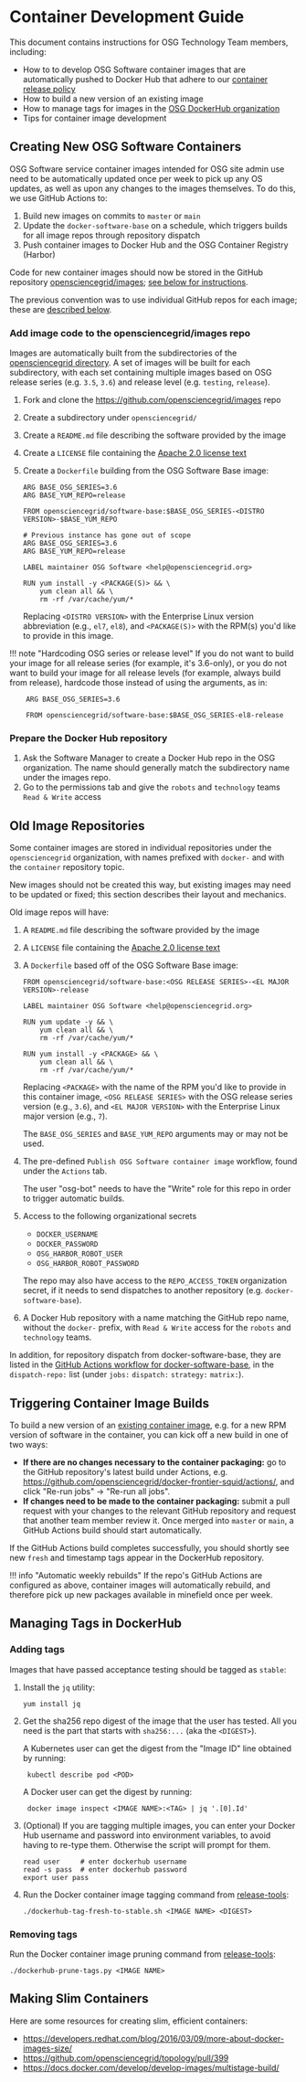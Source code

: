 Container Development Guide
===========================

This document contains instructions for OSG Technology Team members, including:

- How to to develop OSG Software container images that are automatically pushed to Docker Hub that adhere to our
  [container release policy](../policy/container-release.md)
- How to build a new version of an existing image
- How to manage tags for images in the [OSG DockerHub organization](https://hub.docker.com/r/opensciencegrid/)
- Tips for container image development


Creating New OSG Software Containers
------------------------------------

OSG Software service container images intended for OSG site admin use need to be automatically updated once per week to
pick up any OS updates, as well as upon any changes to the images themselves.
To do this, we use GitHub Actions to:

1.  Build new images on commits to `master` or `main`
1.  Update the `docker-software-base` on a schedule, which triggers builds for all image repos through repository dispatch
1.  Push container images to Docker Hub and the OSG Container Registry (Harbor)

Code for new container images should now be stored in the GitHub repository
[opensciencegrid/images](https://github.com/opensciencegrid/images);
[see below for instructions](#add-image-code-to-the-opensciencegridimages-repo).

The previous convention was to use individual GitHub repos for each image;
these are [described below](#old-image-repositories).


### Add image code to the opensciencegrid/images repo

Images are automatically built from the subdirectories of the
[opensciencegrid directory](https://github.com/opensciencegrid/images/tree/main/opensciencegrid).
A set of images will be built for each subdirectory, with each set containing multiple images
based on OSG release series (e.g. `3.5`, `3.6`) and release level (e.g. `testing`, `release`).

1.  Fork and clone the <https://github.com/opensciencegrid/images> repo
1.  Create a subdirectory under `opensciencegrid/`
1.  Create a `README.md` file describing the software provided by the image
1.  Create a `LICENSE` file containing the [Apache 2.0 license text](https://www.apache.org/licenses/LICENSE-2.0.txt)
1.  Create a `Dockerfile` building from the OSG Software Base image:

        ARG BASE_OSG_SERIES=3.6
        ARG BASE_YUM_REPO=release

        FROM opensciencegrid/software-base:$BASE_OSG_SERIES-<DISTRO VERSION>-$BASE_YUM_REPO

        # Previous instance has gone out of scope
        ARG BASE_OSG_SERIES=3.6
        ARG BASE_YUM_REPO=release

        LABEL maintainer OSG Software <help@opensciencegrid.org>

        RUN yum install -y <PACKAGE(S)> && \
            yum clean all && \
            rm -rf /var/cache/yum/*

    Replacing `<DISTRO VERSION>` with the Enterprise Linux version abbreviation (e.g., `el7`, `el8`),
    and `<PACKAGE(S)>` with the RPM(s) you'd like to provide in this image.


!!! note "Hardcoding OSG series or release level"
    If you do not want to build your image for all release series (for example, it's 3.6-only),
    or you do not want to build your image for all release levels (for example, always build from release),
    hardcode those instead of using the arguments, as in:

        ARG BASE_OSG_SERIES=3.6

        FROM opensciencegrid/software-base:$BASE_OSG_SERIES-el8-release


### Prepare the Docker Hub repository ###

1. Ask the Software Manager to create a Docker Hub repo in the OSG organization.
   The name should generally match the subdirectory name under the images repo.
1. Go to the permissions tab and give the `robots` and `technology` teams `Read & Write` access



Old Image Repositories
----------------------

Some container images are stored in individual repositories under the `opensciencegrid` organization,
with names prefixed with `docker-` and with the `container` repository topic.

New images should not be created this way, but existing images may need to be updated or fixed;
this section describes their layout and mechanics.

Old image repos will have:

1.  A `README.md` file describing the software provided by the image
1.  A `LICENSE` file containing the [Apache 2.0 license text](https://www.apache.org/licenses/LICENSE-2.0.txt)
1.  A `Dockerfile` based off of the OSG Software Base image:

        FROM opensciencegrid/software-base:<OSG RELEASE SERIES>-<EL MAJOR VERSION>-release

        LABEL maintainer OSG Software <help@opensciencegrid.org>

        RUN yum update -y && \
            yum clean all && \
            rm -rf /var/cache/yum/*

        RUN yum install -y <PACKAGE> && \
            yum clean all && \
            rm -rf /var/cache/yum/*

    Replacing `<PACKAGE>` with the name of the RPM you'd like to provide in this container image,
    `<OSG RELEASE SERIES>` with the OSG release series version (e.g., `3.6`),
    and `<EL MAJOR VERSION>` with the Enterprise Linux major version (e.g., `7`).

    The `BASE_OSG_SERIES` and `BASE_YUM_REPO` arguments may or may not be used.

1.  The pre-defined `Publish OSG Software container image` workflow, found under the `Actions` tab.

    The user "osg-bot" needs to have the "Write" role for this repo in order to trigger automatic builds.

1. Access to the following organizational secrets
    -   `DOCKER_USERNAME`
    -   `DOCKER_PASSWORD`
    -   `OSG_HARBOR_ROBOT_USER`
    -   `OSG_HARBOR_ROBOT_PASSWORD`

    The repo may also have access to the `REPO_ACCESS_TOKEN` organization secret,
    if it needs to send dispatches to another repository (e.g. `docker-software-base`).

1.  A Docker Hub repository with a name matching the GitHub repo name, without the `docker-` prefix,
    with `Read & Write` access for the `robots` and `technology` teams.

In addition, for repository dispatch from docker-software-base, they are listed in the
[GitHub Actions workflow for docker-software-base](https://github.com/opensciencegrid/docker-software-base/blob/master/.github/workflows/build-container.yml),
in the `dispatch-repo:` list (under `jobs:` `dispatch:` `strategy:` `matrix:`).


Triggering Container Image Builds
---------------------------------

To build a new version of an [existing container image](#creating-new-osg-software-containers),
e.g. for a new RPM version of software in the container, you can kick off a new build in one of two ways:

- **If there are no changes necessary to the container packaging:** go to the GitHub repository's latest build under
  Actions, e.g. <https://github.com/opensciencegrid/docker-frontier-squid/actions/>, and click "Re-run jobs" ->
  "Re-run all jobs".
- **If changes need to be made to the container packaging:** submit a pull request with your changes to the relevant
  GitHub repository and request that another team member review it.
  Once merged into `master` or `main`, a GitHub Actions build should start automatically.

If the GitHub Actions build completes successfully, you should shortly see new `fresh` and timestamp tags appear in the
DockerHub repository.

!!! info "Automatic weekly rebuilds"
    If the repo's GitHub Actions are configured as above, container images will automatically rebuild,
    and therefore pick up new packages available in minefield once per week.

Managing Tags in DockerHub
--------------------------

### Adding tags ###

Images that have passed acceptance testing should be tagged as `stable`:

1.  Install the `jq` utility:

        yum install jq

1.  Get the sha256 repo digest of the image that the user has tested.
    All you need is the part that starts with `sha256:...` (aka the `<DIGEST>`).
   
    A Kubernetes user can get the digest from the "Image ID" line obtained by running:
   
         kubectl describe pod <POD>
   
    A Docker user can get the digest by running:
   
         docker image inspect <IMAGE NAME>:<TAG> | jq '.[0].Id'


1.  (Optional) If you are tagging multiple images, you can enter your Docker Hub username and password into environment
    variables, to avoid having to re-type them.
    Otherwise the script will prompt for them.

        read user     # enter dockerhub username
        read -s pass  # enter dockerhub password
        export user pass

1.  Run the Docker container image tagging command from [release-tools](https://github.com/opensciencegrid/release-tools/):

        ./dockerhub-tag-fresh-to-stable.sh <IMAGE NAME> <DIGEST>

### Removing tags ###

Run the Docker container image pruning command from [release-tools](https://github.com/opensciencegrid/release-tools/):

    ./dockerhub-prune-tags.py <IMAGE NAME>

Making Slim Containers
----------------------

Here are some resources for creating slim, efficient containers:

- <https://developers.redhat.com/blog/2016/03/09/more-about-docker-images-size/>
- <https://github.com/opensciencegrid/topology/pull/399>
- <https://docs.docker.com/develop/develop-images/multistage-build/>
